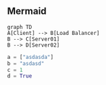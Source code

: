 ## Mermaid

```mermaid
graph TD
A[Client] --> B[Load Balancer]
B --> C[Server01]
B --> D[Server02]
```

```py
a = ["asdasda"]
b = "asdasd"
c = 1
d = True
```